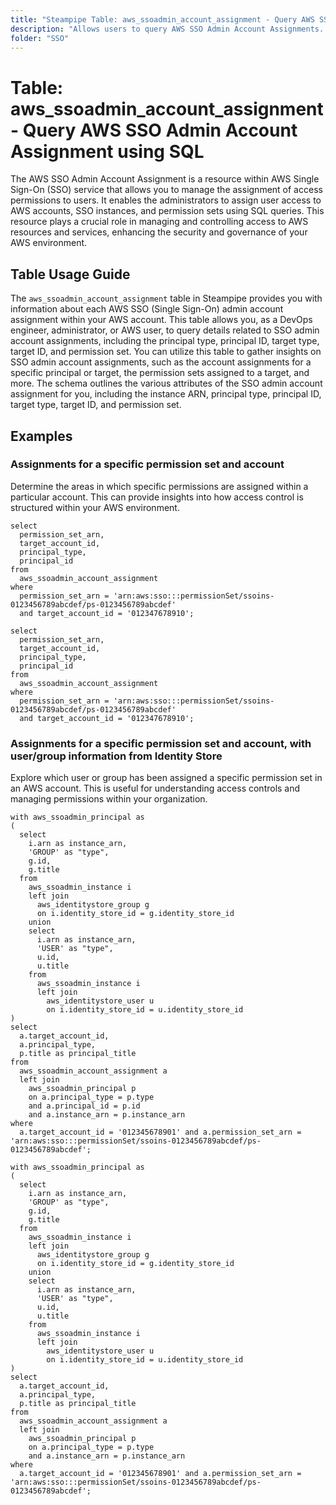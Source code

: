```yaml
---
title: "Steampipe Table: aws_ssoadmin_account_assignment - Query AWS SSO Admin Account Assignment using SQL"
description: "Allows users to query AWS SSO Admin Account Assignments. This table provides information about each AWS SSO admin account assignment within an AWS account."
folder: "SSO"
---
```


# Table: aws_ssoadmin_account_assignment - Query AWS SSO Admin Account Assignment using SQL

The AWS SSO Admin Account Assignment is a resource within AWS Single Sign-On (SSO) service that allows you to manage the assignment of access permissions to users. It enables the administrators to assign user access to AWS accounts, SSO instances, and permission sets using SQL queries. This resource plays a crucial role in managing and controlling access to AWS resources and services, enhancing the security and governance of your AWS environment.

## Table Usage Guide

The `aws_ssoadmin_account_assignment` table in Steampipe provides you with information about each AWS SSO (Single Sign-On) admin account assignment within your AWS account. This table allows you, as a DevOps engineer, administrator, or AWS user, to query details related to SSO admin account assignments, including the principal type, principal ID, target type, target ID, and permission set. You can utilize this table to gather insights on SSO admin account assignments, such as the account assignments for a specific principal or target, the permission sets assigned to a target, and more. The schema outlines the various attributes of the SSO admin account assignment for you, including the instance ARN, principal type, principal ID, target type, target ID, and permission set.

## Examples

### Assignments for a specific permission set and account
Determine the areas in which specific permissions are assigned within a particular account. This can provide insights into how access control is structured within your AWS environment.

```sql+postgres
select
  permission_set_arn,
  target_account_id,
  principal_type,
  principal_id
from
  aws_ssoadmin_account_assignment
where
  permission_set_arn = 'arn:aws:sso:::permissionSet/ssoins-0123456789abcdef/ps-0123456789abcdef'
  and target_account_id = '012347678910';
```

```sql+sqlite
select
  permission_set_arn,
  target_account_id,
  principal_type,
  principal_id
from
  aws_ssoadmin_account_assignment
where
  permission_set_arn = 'arn:aws:sso:::permissionSet/ssoins-0123456789abcdef/ps-0123456789abcdef'
  and target_account_id = '012347678910';
```

### Assignments for a specific permission set and account, with user/group information from Identity Store
Explore which user or group has been assigned a specific permission set in an AWS account. This is useful for understanding access controls and managing permissions within your organization.

```sql+postgres
with aws_ssoadmin_principal as
(
  select
    i.arn as instance_arn,
    'GROUP' as "type",
    g.id,
    g.title
  from
    aws_ssoadmin_instance i
    left join
      aws_identitystore_group g
      on i.identity_store_id = g.identity_store_id
    union
    select
      i.arn as instance_arn,
      'USER' as "type",
      u.id,
      u.title
    from
      aws_ssoadmin_instance i
      left join
        aws_identitystore_user u
        on i.identity_store_id = u.identity_store_id
)
select
  a.target_account_id,
  a.principal_type,
  p.title as principal_title
from
  aws_ssoadmin_account_assignment a
  left join
    aws_ssoadmin_principal p
    on a.principal_type = p.type
    and a.principal_id = p.id
    and a.instance_arn = p.instance_arn
where
  a.target_account_id = '012345678901' and a.permission_set_arn = 'arn:aws:sso:::permissionSet/ssoins-0123456789abcdef/ps-0123456789abcdef';
```

```sql+sqlite
with aws_ssoadmin_principal as
(
  select
    i.arn as instance_arn,
    'GROUP' as "type",
    g.id,
    g.title
  from
    aws_ssoadmin_instance i
    left join
      aws_identitystore_group g
      on i.identity_store_id = g.identity_store_id
    union
    select
      i.arn as instance_arn,
      'USER' as "type",
      u.id,
      u.title
    from
      aws_ssoadmin_instance i
      left join
        aws_identitystore_user u
        on i.identity_store_id = u.identity_store_id
)
select
  a.target_account_id,
  a.principal_type,
  p.title as principal_title
from
  aws_ssoadmin_account_assignment a
  left join
    aws_ssoadmin_principal p
    on a.principal_type = p.type
    and a.instance_arn = p.instance_arn
where
  a.target_account_id = '012345678901' and a.permission_set_arn = 'arn:aws:sso:::permissionSet/ssoins-0123456789abcdef/ps-0123456789abcdef';
```